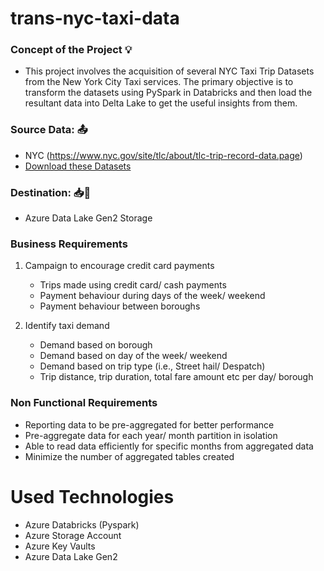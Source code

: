 # trans-nyc-taxi-data

### Concept of the Project 💡
- This project involves the acquisition of several NYC Taxi Trip Datasets from the New York City Taxi services. The primary objective is to transform the datasets using PySpark in Databricks and then load the resultant data into Delta Lake to get the useful insights from them. 
  
### Source Data: 📤
- NYC (https://www.nyc.gov/site/tlc/about/tlc-trip-record-data.page)
- [Download these Datasets](https://github.com/ayush9892/trans-nyc-taxi-data/tree/main/raw_datasets)

### Destination: 📥📍
- Azure Data Lake Gen2 Storage


### Business Requirements

1. Campaign to encourage credit card payments
   - Trips made using credit card/ cash payments
   - Payment behaviour during days of the week/ weekend
   - Payment behaviour between boroughs
     
2. Identify taxi demand
   - Demand based on borough
   - Demand based on day of the week/ weekend 
   - Demand based on trip type (i.e., Street hail/ Despatch)
   - Trip distance, trip duration, total fare amount etc per day/ borough
  

### Non Functional Requirements

   - Reporting data to be pre-aggregated for better performance
   - Pre-aggregate data for each year/ month partition in isolation
   - Able to read data efficiently for specific months from aggregated data
   - Minimize the number of aggregated tables created


# Used Technologies
- Azure Databricks (Pyspark)
- Azure Storage Account
- Azure Key Vaults
- Azure Data Lake Gen2




